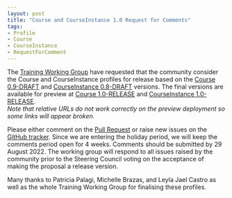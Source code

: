 ```yaml
---
layout: post
title: "Course and CourseInstance 1.0 Request for Comments"
tags:
- Profile
- Course
- CourseInstance
- RequestForComment
---
```


The [Training Working Group](https://bioschemas.org/groups/Training) have requested that the community consider the Course and CourseInstance profiles for release based on the [Course 0.9-DRAFT](https://bioschemas.org/profiles/Course/0.9-DRAFT-2020_12_08) and [CourseInstance 0.8-DRAFT](https://bioschemas.org/profiles/CourseInstance/0.8-DRAFT-2020_10_06) versions. The final versions are available for preview at [Course 1.0-RELEASE](https://hw-swel.github.io/bioschemas.github.io/profiles/Course/1.0-RELEASE) and [CourseInstance 1.0-RELEASE](https://hw-swel.github.io/bioschemas.github.io/profiles/CourseInstance/1.0-RELEASE).  
_Note that relative URLs do not work correctly on the preview deployment so some links will appear broken._

Please either comment on the [Pull Request](https://github.com/BioSchemas/bioschemas.github.io/pull/562) or raise new issues on the [GitHub tracker](https://github.com/BioSchemas/specifications/labels/topic%3A%20Course). Since we are entering the holiday period, we will keep the comments period open for 4 weeks. Comments should be submitted by 29 August 2022. The working group will respond to all issues raised by the community prior to the Steering Council voting on the acceptance of making the proposal a release version.

Many thanks to Patricia Palagi, Michelle Brazas, and Leyla Jael Castro as well as the whole Training Working Group for finalising these profiles.
